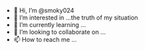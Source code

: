 - 👋 Hi, I’m @smoky024
- 👀 I’m interested in ...the truth of my situation
- 🌱 I’m currently learning ...
- 💞️ I’m looking to collaborate on ...
- 📫 How to reach me ...

<!---
smoky024/smoky024 is a ✨ special ✨ repository because its `README.md` (this file) appears on your GitHub profile.
You can click the Preview link to take a look at your changes.
--->
